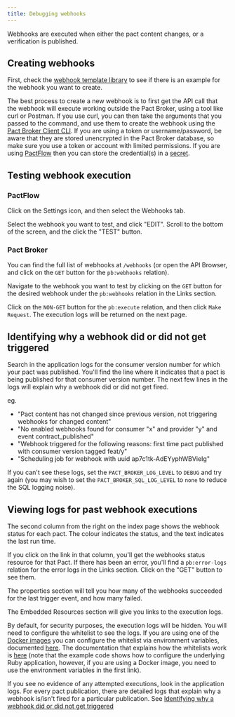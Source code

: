 ```yaml
---
title: Debugging webhooks
---
```


Webhooks are executed when either the pact content changes, or a verification is published.

## Creating webhooks

First, check the [webhook template library](/pact_broker/webhooks/template_library) to see if there is an example for the webhook you want to create.

The best process to create a new webhook is to first get the API call that the webhook will execute working outside the Pact Broker, using a tool like curl or Postman. If you use curl, you can then take the arguments that you passed to the command, and use them to create the webhook using the [Pact Broker Client CLI](/pact_broker/client_cli/readme#create-webhook). If you are using a token or username/password, be aware that they are stored unencrypted in the Pact Broker database, so make sure you use a token or account with limited permissions. If you are using [PactFlow](https://pactflow.io/?utm_source=ossdocs&utm_campaign=debugging_webhooks) then you can store the credential(s) in a [secret](https://docs.pactflow.io/docs/user-interface/settings/secrets/).

## Testing webhook execution

### PactFlow

Click on the Settings icon, and then select the Webhooks tab.

Select the webhook you want to test, and click "EDIT". Scroll to the bottom of the screen, and the click the "TEST" button.

### Pact Broker

You can find the full list of webhooks at `/webhooks` \(or open the API Browser, and click on the `GET` button for the `pb:webhooks` relation\).

Navigate to the webhook you want to test by clicking on the `GET` button for the desired webhook under the `pb:webhooks` relation in the Links section.

Click on the `NON-GET` button for the `pb:execute` relation, and then click `Make Request`. The execution logs will be returned on the next page.

## Identifying why a webhook did or did not get triggered

Search in the application logs for the consumer version number for which your pact was published. You'll find the line where it indicates that a pact is being published for that consumer version number. The next few lines in the logs will explain why a webhook did or did not get fired.

eg.

* "Pact content has not changed since previous version, not triggering webhooks for changed content"
* "No enabled webhooks found for consumer "x" and provider "y" and event contract_published"
* "Webhook triggered for the following reasons: first time pact published with consumer version tagged feat/y"
* "Scheduling job for webhook with uuid ap7c1tk-AdEYyphWBVieIg"

If you can't see these logs, set the `PACT_BROKER_LOG_LEVEL` to `DEBUG` and try again (you may wish to set the `PACT_BROKER_SQL_LOG_LEVEL` to `none` to reduce the SQL logging noise).

## Viewing logs for past webhook executions

The second column from the right on the index page shows the webhook status for each pact. The colour indicates the status, and the text indicates the last run time.

If you click on the link in that column, you'll get the webhooks status resource for that Pact. If there has been an error, you'll find a `pb:error-logs` relation for the error logs in the Links section. Click on the "GET" button to see them.

The properties section will tell you how many of the webhooks succeeded for the last trigger event, and how many failed.

The Embedded Resources section will give you links to the execution logs.

By default, for security purposes, the execution logs will be hidden. You will need to configure the whitelist to see the logs. If you are using one of the [Docker images](/pact_broker/docker_images) you can configure the whitelist via environment variables, documented [here](/pact_broker/configuration/settings#webhook_host_whitelist). The documentation that explains how the whitelists work is [here](/pact_broker/configuration/features#webhooks) (note that the example code shows how to configure the underlying Ruby application, however, if you are using a Docker image, you need to use the environment variables in the first link).

If you see no evidence of any attempted executions, look in the application logs. For every pact publication, there are detailed logs that explain why a webhook is/isn't fired for a particular publication. See [Identifying why a webhook did or did not get triggered](#identifying-why-a-webhook-did-or-did-not-get-triggered)
